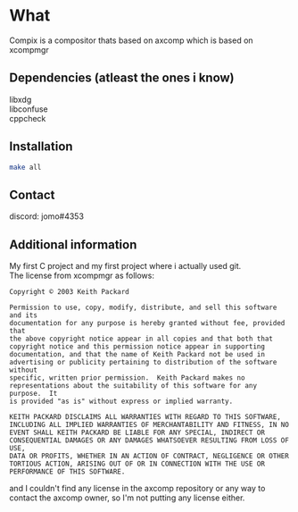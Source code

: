 
# What

Compix is a compositor thats based on axcomp which is based on xcompmgr

## Dependencies (atleast the ones i know)

libxdg  
libconfuse  
cppcheck
## Installation
```sh
make all
```
## Contact
discord: jomo#4353
## Additional information
My first C project and my first project where i actually used git.  
The license from xcompmgr as follows:
```
Copyright © 2003 Keith Packard

Permission to use, copy, modify, distribute, and sell this software and its
documentation for any purpose is hereby granted without fee, provided that
the above copyright notice appear in all copies and that both that
copyright notice and this permission notice appear in supporting
documentation, and that the name of Keith Packard not be used in
advertising or publicity pertaining to distribution of the software without
specific, written prior permission.  Keith Packard makes no
representations about the suitability of this software for any purpose.  It
is provided "as is" without express or implied warranty.

KEITH PACKARD DISCLAIMS ALL WARRANTIES WITH REGARD TO THIS SOFTWARE,
INCLUDING ALL IMPLIED WARRANTIES OF MERCHANTABILITY AND FITNESS, IN NO
EVENT SHALL KEITH PACKARD BE LIABLE FOR ANY SPECIAL, INDIRECT OR
CONSEQUENTIAL DAMAGES OR ANY DAMAGES WHATSOEVER RESULTING FROM LOSS OF USE,
DATA OR PROFITS, WHETHER IN AN ACTION OF CONTRACT, NEGLIGENCE OR OTHER
TORTIOUS ACTION, ARISING OUT OF OR IN CONNECTION WITH THE USE OR
PERFORMANCE OF THIS SOFTWARE.
```
and I couldn't find any license in the axcomp repository or any way to contact the axcomp owner, so I'm not putting any license either.
